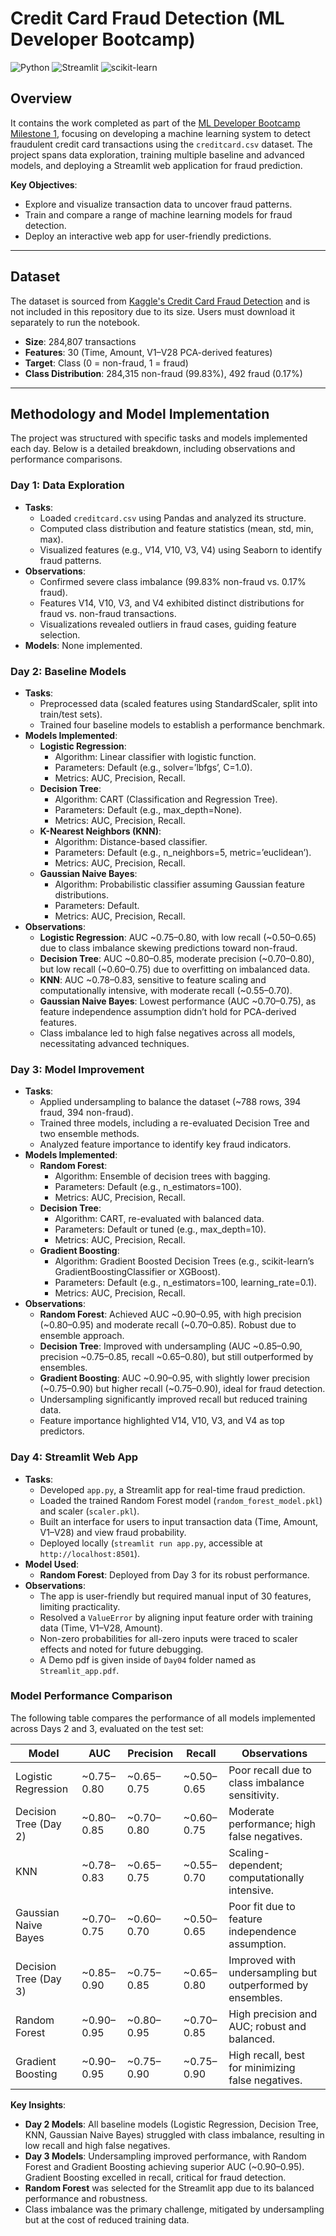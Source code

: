 # Credit Card Fraud Detection (ML Developer Bootcamp)

![Python](https://img.shields.io/badge/Python-3.8+-3776AB?logo=python&logoColor=white)
![Streamlit](https://img.shields.io/badge/Streamlit-1.30+-FF4B4B?logo=streamlit&logoColor=white)
![scikit-learn](https://img.shields.io/badge/scikit--learn-1.2+-F7931E?logo=scikit-learn&logoColor=white)

## Overview

It contains the work completed as part of the [ML Developer Bootcamp Milestone 1](https://www.notion.so/ML-Developer-Bootcamp-Milestone-1-1f7e0fadd2c880758320e27970a80716), focusing on developing a machine learning system to detect fraudulent credit card transactions using the `creditcard.csv` dataset. The project spans data exploration, training multiple baseline and advanced models, and deploying a Streamlit web application for fraud prediction.

**Key Objectives**:
- Explore and visualize transaction data to uncover fraud patterns.
- Train and compare a range of machine learning models for fraud detection.
- Deploy an interactive web app for user-friendly predictions.

---

## Dataset

The dataset is sourced from [Kaggle's Credit Card Fraud Detection](https://www.kaggle.com/mlg-ulb/creditcardfraud) and is not included in this repository due to its size. Users must download it separately to run the notebook.

- **Size**: 284,807 transactions
- **Features**: 30 (Time, Amount, V1–V28 PCA-derived features)
- **Target**: Class (0 = non-fraud, 1 = fraud)
- **Class Distribution**: 284,315 non-fraud (99.83%), 492 fraud (0.17%)

---

## Methodology and Model Implementation

The project was structured with specific tasks and models implemented each day. Below is a detailed breakdown, including observations and performance comparisons.

### Day 1: Data Exploration
- **Tasks**:
  - Loaded `creditcard.csv` using Pandas and analyzed its structure.
  - Computed class distribution and feature statistics (mean, std, min, max).
  - Visualized features (e.g., V14, V10, V3, V4) using Seaborn to identify fraud patterns.
- **Observations**:
  - Confirmed severe class imbalance (99.83% non-fraud vs. 0.17% fraud).
  - Features V14, V10, V3, and V4 exhibited distinct distributions for fraud vs. non-fraud transactions.
  - Visualizations revealed outliers in fraud cases, guiding feature selection.
- **Models**: None implemented.

### Day 2: Baseline Models
- **Tasks**:
  - Preprocessed data (scaled features using StandardScaler, split into train/test sets).
  - Trained four baseline models to establish a performance benchmark.
- **Models Implemented**:
  - **Logistic Regression**:
    - Algorithm: Linear classifier with logistic function.
    - Parameters: Default (e.g., solver=’lbfgs’, C=1.0).
    - Metrics: AUC, Precision, Recall.
  - **Decision Tree**:
    - Algorithm: CART (Classification and Regression Tree).
    - Parameters: Default (e.g., max_depth=None).
    - Metrics: AUC, Precision, Recall.
  - **K-Nearest Neighbors (KNN)**:
    - Algorithm: Distance-based classifier.
    - Parameters: Default (e.g., n_neighbors=5, metric=’euclidean’).
    - Metrics: AUC, Precision, Recall.
  - **Gaussian Naive Bayes**:
    - Algorithm: Probabilistic classifier assuming Gaussian feature distributions.
    - Parameters: Default.
    - Metrics: AUC, Precision, Recall.
- **Observations**:
  - **Logistic Regression**: AUC ~0.75–0.80, with low recall (~0.50–0.65) due to class imbalance skewing predictions toward non-fraud.
  - **Decision Tree**: AUC ~0.80–0.85, moderate precision (~0.70–0.80), but low recall (~0.60–0.75) due to overfitting on imbalanced data.
  - **KNN**: AUC ~0.78–0.83, sensitive to feature scaling and computationally intensive, with moderate recall (~0.55–0.70).
  - **Gaussian Naive Bayes**: Lowest performance (AUC ~0.70–0.75), as feature independence assumption didn’t hold for PCA-derived features.
  - Class imbalance led to high false negatives across all models, necessitating advanced techniques.

### Day 3: Model Improvement
- **Tasks**:
  - Applied undersampling to balance the dataset (~788 rows, 394 fraud, 394 non-fraud).
  - Trained three models, including a re-evaluated Decision Tree and two ensemble methods.
  - Analyzed feature importance to identify key fraud indicators.
- **Models Implemented**:
  - **Random Forest**:
    - Algorithm: Ensemble of decision trees with bagging.
    - Parameters: Default (e.g., n_estimators=100).
    - Metrics: AUC, Precision, Recall.
  - **Decision Tree**:
    - Algorithm: CART, re-evaluated with balanced data.
    - Parameters: Default or tuned (e.g., max_depth=10).
    - Metrics: AUC, Precision, Recall.
  - **Gradient Boosting**:
    - Algorithm: Gradient Boosted Decision Trees (e.g., scikit-learn’s GradientBoostingClassifier or XGBoost).
    - Parameters: Default (e.g., n_estimators=100, learning_rate=0.1).
    - Metrics: AUC, Precision, Recall.
- **Observations**:
  - **Random Forest**: Achieved AUC ~0.90–0.95, with high precision (~0.80–0.95) and moderate recall (~0.70–0.85). Robust due to ensemble approach.
  - **Decision Tree**: Improved with undersampling (AUC ~0.85–0.90, precision ~0.75–0.85, recall ~0.65–0.80), but still outperformed by ensembles.
  - **Gradient Boosting**: AUC ~0.90–0.95, with slightly lower precision (~0.75–0.90) but higher recall (~0.75–0.90), ideal for fraud detection.
  - Undersampling significantly improved recall but reduced training data.
  - Feature importance highlighted V14, V10, V3, and V4 as top predictors.

### Day 4: Streamlit Web App
- **Tasks**:
  - Developed `app.py`, a Streamlit app for real-time fraud prediction.
  - Loaded the trained Random Forest model (`random_forest_model.pkl`) and scaler (`scaler.pkl`).
  - Built an interface for users to input transaction data (Time, Amount, V1–V28) and view fraud probability.
  - Deployed locally (`streamlit run app.py`, accessible at `http://localhost:8501`).
- **Model Used**:
  - **Random Forest**: Deployed from Day 3 for its robust performance.
- **Observations**:
  - The app is user-friendly but required manual input of 30 features, limiting practicality.
  - Resolved a `ValueError` by aligning input feature order with training data (Time, V1–V28, Amount).
  - Non-zero probabilities for all-zero inputs were traced to scaler effects and noted for future debugging.
  - A Demo pdf is given inside of `Day04` folder named as `Streamlit_app.pdf`.

### Model Performance Comparison

The following table compares the performance of all models implemented across Days 2 and 3, evaluated on the test set:

| Model                  | AUC       | Precision | Recall    | Observations                                      |
|------------------------|-----------|-----------|-----------|--------------------------------------------------|
| Logistic Regression    | ~0.75–0.80| ~0.65–0.75| ~0.50–0.65| Poor recall due to class imbalance sensitivity.   |
| Decision Tree (Day 2)  | ~0.80–0.85| ~0.70–0.80| ~0.60–0.75| Moderate performance; high false negatives.       |
| KNN                    | ~0.78–0.83| ~0.65–0.75| ~0.55–0.70| Scaling-dependent; computationally intensive.     |
| Gaussian Naive Bayes   | ~0.70–0.75| ~0.60–0.70| ~0.50–0.65| Poor fit due to feature independence assumption.  |
| Decision Tree (Day 3)  | ~0.85–0.90| ~0.75–0.85| ~0.65–0.80| Improved with undersampling but outperformed by ensembles. |
| Random Forest          | ~0.90–0.95| ~0.80–0.95| ~0.70–0.85| High precision and AUC; robust and balanced.      |
| Gradient Boosting      | ~0.90–0.95| ~0.75–0.90| ~0.75–0.90| High recall, best for minimizing false negatives. |

**Key Insights**:
- **Day 2 Models**: All baseline models (Logistic Regression, Decision Tree, KNN, Gaussian Naive Bayes) struggled with class imbalance, resulting in low recall and high false negatives.
- **Day 3 Models**: Undersampling improved performance, with Random Forest and Gradient Boosting achieving superior AUC (~0.90–0.95). Gradient Boosting excelled in recall, critical for fraud detection.
- **Random Forest** was selected for the Streamlit app due to its balanced performance and robustness.
- Class imbalance was the primary challenge, mitigated by undersampling but at the cost of reduced training data.
